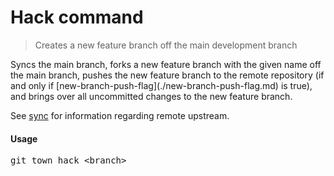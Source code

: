 <h1 textrun="command-heading">Hack command</h1>

<blockquote textrun="command-summary">
Creates a new feature branch off the main development branch
</blockquote>

<a textrun="command-description">
Syncs the main branch,
forks a new feature branch with the given name off the main branch,
pushes the new feature branch to the remote repository
(if and only if [new-branch-push-flag](./new-branch-push-flag.md) is true),
and brings over all uncommitted changes to the new feature branch.

See [sync](./sync.md) for information regarding remote upstream.
</a>

#### Usage

<pre textrun="command-usage">
git town hack &lt;branch&gt;
</pre>
